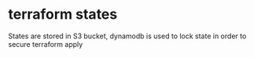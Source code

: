 # terraform states

States are stored in S3 bucket, dynamodb is used to lock state in order to secure terraform apply
